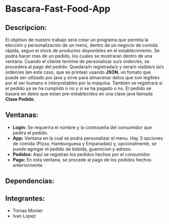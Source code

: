 # Bascara-Fast-Food-App

## Descripcion: 
El objetivo de nuestro trabajo será crear un programa que permita la elección y personalización de un menú, dentro de un negocio de comida rápida, segun el stock de productos disponibles en el establecimiento. Se podra hacer mas de un pedido, los cuales se mostraran dentro de una ventana. Cuando el cliente termine de personalizar su/s orden/es, se procedera al pago del pedido. Quedara/n registrada/s y sera/n visible/s la/s orden/es (en este caso, que se printee) usando **JSON**, un fomato que puede ser utlizado por java y sirve para almacenar datos que son legibles por el ser humano e interpretables por la maquina. También se registrará si el pedido ya se ha cumplido o no y si se ha pagado o no.
El pedido se basara en datos que estan pre-establecidos en una clase java llamada **Clase Pedido**.

## Ventanas:
- **Login:** Se requerira el nombre y la contraseña del consumidor que pedira el pedido.
- **App:** Ventana en la cual se podra personalizar el menu. Hay 3 opciones de comida (Pizza, Hamburguesa y Empanadas) y, opcionalmente, se puede agregar el pedido de bebida, guarnicion y adrezo.
- **Pedidos:** Aqui se registran los pedidos hechos por el consumidor.
- **Pago:** En esta ventana, se procede al pago de los pedidos hechos anteriormente.

## Dependencias:

## Integrantes:
- Tomas Monier
- Ivan Lopez
